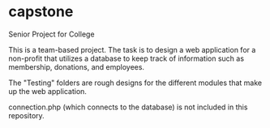 # capstone
Senior Project for College

This is a team-based project. The task is to design a web application for a non-profit that utilizes a database to keep track of information such as membership, donations, and employees.

The "Testing" folders are rough designs for the different modules that make up the web application.

connection.php (which connects to the database) is not included in this repository.

